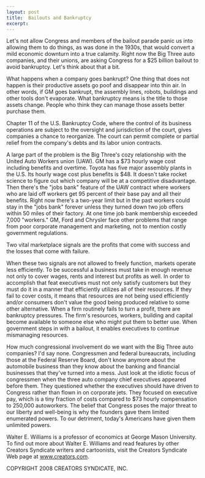 ```yaml
---
layout: post
title:  Bailouts and Bankruptcy
excerpt:
---
```


Let's not allow Congress and members of the bailout parade panic us into allowing them to do things, as was done in the 1930s, that would convert a mild economic downturn into a true calamity. Right now the Big Three auto companies, and their unions, are asking Congress for a $25 billion bailout to avoid bankruptcy. Let's think about that a bit.

What happens when a company goes bankrupt? One thing that does not happen is their productive assets go poof and disappear into thin air. In other words, if GM goes bankrupt, the assembly lines, robots, buildings and other tools don't evaporate. What bankruptcy means is the title to those assets change. People who think they can manage those assets better purchase them.

Chapter 11 of the U.S. Bankruptcy Code, where the control of its business operations are subject to the oversight and jurisdiction of the court, gives companies a chance to reorganize. The court can permit complete or partial relief from the company's debts and its labor union contracts.

A large part of the problem is the Big Three's cozy relationship with the United Auto Workers union (UAW). GM has a $73 hourly wage cost including benefits and overtime. Toyota has five major assembly plants in the U.S. Its hourly wage cost plus benefits is $48. It doesn't take rocket science to figure out which company will be at a competitive disadvantage. Then there's the "jobs bank" feature of the UAW contract where workers who are laid off workers get 95 percent of their base pay and all their benefits. Right now there's a two-year limit but in the past workers could stay in the "jobs bank" forever unless they turned down two job offers within 50 miles of their factory. At one time job bank membership exceeded 7,000 "workers." GM, Ford and Chrysler face other problems that range from poor corporate management and marketing, not to mention costly government regulations.

Two vital marketplace signals are the profits that come with success and the losses that come with failure.

 When these two signals are not allowed to freely function, markets operate less efficiently. To be successful a business must take in enough revenue not only to cover wages, rents and interest but profits as well. In order to accomplish that feat executives must not only satisfy customers but they must do it in a manner that efficiently utilizes all of their resources. If they fail to cover costs, it means that resources are not being used efficiently and/or consumers don't value the good being produced relative to some other alternative. When a firm routinely fails to turn a profit, there are bankruptcy pressures. The firm's resources, workers, building and capital become available to someone else who might put them to better use. When government steps in with a bailout, it enables executives to continue mismanaging resources.

How much congressional involvement do we want with the Big Three auto companies? I'd say none. Congressmen and federal bureaucrats, including those at the Federal Reserve Board, don't know anymore about the automobile business than they know about the banking and financial businesses that they've turned into a mess. Just look at the idiotic focus of congressmen when the three auto company chief executives appeared before them. They questioned whether the executives should have driven to Congress rather than flown in on corporate jets. They focused on executive pay, which is a tiny fraction of costs compared to $73 hourly compensation to 250,000 autoworkers. The belief that Congress poses the major threat to our liberty and well-being is why the founders gave them limited enumerated powers. To our detriment, today's Americans have given them unlimited powers.

Walter E. Williams is a professor of economics at George Mason University. To find out more about Walter E. Williams and read features by other Creators Syndicate writers and cartoonists, visit the Creators Syndicate Web page at www.creators.com.

COPYRIGHT 2008 CREATORS SYNDICATE, INC.

